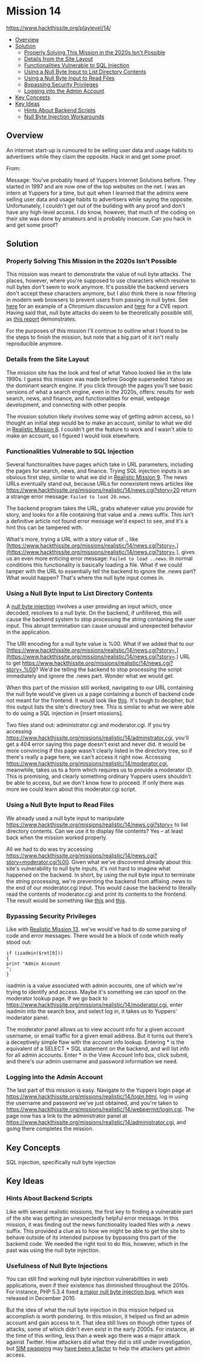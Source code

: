 # Mission 14
https://www.hackthissite.org/playlevel/14/

- [Overview](#overview)
- [Solution](#solution)
  * [Properly Solving This Mission in the 2020s Isn't Possible](#properly-solving-this-mission-in-the-2020s-isnt-possible)
  * [Details from the Site Layout](#details-from-the-site-layout)
  * [Functionalities Vulnerable to SQL Injection](#functionalities-vulnerable-to-sql-injection)
  * [Using a Null Byte Input to List Directory Contents](#using-a-null-byte-input-to-list-directory-contents)
  * [Using a Null Byte Input to Read Files](#using-a-null-byte-input-to-read-files)
  * [Bypassing Security Privileges](#bypassing-security-privileges)
  * [Logging into the Admin Account](#logging-into-the-admin-account)
- [Key Concepts](#key-concepts)
- [Key Ideas](#key-ideas)
  * [Hints About Backend Scripts](#hints-about-backend-scripts)
  * [Null Byte Injection Workarounds](#null-byte-injection-workarounds)

## Overview
An internet start-up is rumoured to be selling user data and usage habits to advertisers while they claim the opposite. Hack in and get some proof.

From:

Message: You've probably heard of Yuppers Internet Solutions before. They started in 1997 and are now one of the top websites on the net. I was an intern at Yuppers for a time, but quit when I learned that the admins were selling user data and usage habits to advertisers while saying the opposite. Unfortunately, I couldn't get out of the building with any proof and don't have any high-level access. I do know, however, that much of the coding on their site was done by amateurs and is probably insecure. Can you hack in and get some proof?

## Solution
### Properly Solving This Mission in the 2020s Isn't Possible
This mission was meant to demonstrate the value of null byte attacks. The places, however, where you're supposed to use characters which resolve to null bytes don't seem to work anymore. It's possible the backend servers don't accept these characters anymore, but I also think there is now filtering in modern web browsers to prevent users from passing in null bytes. See [here](https://bugs.chromium.org/p/chromium/issues/detail?id=106991) for an example of a Chromium discussion and [here](https://cve.mitre.org/cgi-bin/cvename.cgi?name=CVE-2013-0842) for a CVE report. Having said that, null byte attacks do seem to be theoretically possible still, as [this report](https://samcurry.net/filling-in-the-blanks-exploiting-null-byte-buffer-overflow-for-a-40000-bounty/) demonstrates.

For the purposes of this mission I'll continue to outline what I found to be the steps to finish the mission, but note that a big part of it isn't really reproducible anymore.

### Details from the Site Layout
The mission site has the look and feel of what Yahoo looked like in the late 1990s. I guess this mission was made before Google superseded Yahoo as the dominant search engine. If you click through the pages you'll see basic versions of what a search engine, even in the 2020s, offers: results for web search, news, and finance, and functionalities for email, webpage development, and connecting with other people. 

The mission solution likely involves some way of getting admin access, so I thought an initial step would be to make an account, similar to what we did in [Realistic Mission 8](https://github.com/jasonally/hack_this_site_missions/blob/master/realistic/mission_08.md). I couldn't get the feature to work and I wasn't able to make an account, so I figured I would look elsewhere.

### Functionalities Vulnerable to SQL Injection
Several functionalities have pages which take in URL parameters, including the pages for search, news, and finance. Trying SQL injection inputs is an obvious first step, similar to what we did in [Realistic Mission 9](https://github.com/jasonally/hack_this_site_missions/blob/master/realistic/mission_09.md). The news URLs eventually stand out, because URLs for nonexistent news articles like https://www.hackthissite.org/missions/realistic/14/news.cgi?story=20 return a strange error message: `Failed to load 20.news`.

The backend program takes the URL, grabs whatever value you provide for story, and looks for a file containing that value and a .news suffix. This isn't a definitive article not found error message we'd expect to see, and it's a hint this can be tampered with.

What's more, trying a URL with a story value of ., like [https://www.hackthissite.org/missions/realistic/14/news.cgi?story=.](https://www.hackthissite.org/missions/realistic/14/news.cgi?story=.), gives us an even more enticing error message: `Failed to load ..news`. In normal conditions this functionality is basically loading a file. What if we could tamper with the URL to essentially tell the backend to ignore the .news part? What would happen? That's where the null byte input comes in.

### Using a Null Byte Input to List Directory Contents
A [null byte injection](http://projects.webappsec.org/w/page/13246949/Null%20Byte%20Injection) involves a user providing an input which, once decoded, resolves to a null byte. On the backend, if unfiltered, this will cause the backend system to stop processing the string containing the user input. This abrupt termination can cause unusual and unexpected behavior in the application.

The URI encoding for a null byte value is %00. What if we added that to our [https://www.hackthissite.org/missions/realistic/14/news.cgi?story=.](https://www.hackthissite.org/missions/realistic/14/news.cgi?story=.) URL to get https://www.hackthissite.org/missions/realistic/14/news.cgi?story=.%00? We'd be telling the backend to stop processing the script immediately and ignore the .news part. Wonder what we would get.

When this part of the mission still worked, navigating to our URL containing the null byte would've given us a page containing a bunch of backend code not meant for the frontend. It would look like [this](https://www.aldeid.com/w/images/5/5f/Hackthissite-14-1.png). It's tough to decipher, but this output lists the site's directory tree. This is similar to what we were able to do using a SQL injection in [insert missions].

Two files stand out: administrator.cgi and moderator.cgi. If you try accessing https://www.hackthissite.org/missions/realistic/14/adminstrator.cgi, you'll get a 404 error saying this page doesn't exist and never did. It would be more convincing if this page wasn't clearly listed in the directory tree, so if there's really a page here, we can't access it right now. Accessing https://www.hackthissite.org/missions/realistic/14/moderator.cgi, meanwhile, takes us to a form which requires us to provide a moderator ID. This is promising, and clearly something ordinary Yuppers users shouldn't be able to access, but we don't know how to proceed. If only there was more we could learn about this moderator.cgi script.

### Using a Null Byte Input to Read Files
We already used a null byte input to manipulate https://www.hackthissite.org/missions/realistic/14/news.cgi?story= to list directory contents. Can we use it to display file contents? Yes – at least back when the mission worked properly.

All we had to do was try accessing https://www.hackthissite.org/missions/realistic/14/news.cgi?story=moderator.cgi%00. Given what we've discovered already about this site's vulnerability to null byte inputs, it's not hard to imagine what happened on the backend. In short, by using the null byte input to terminate the string processing, we're preventing the backend from affixing .news to the end of our moderator.cgi input. This would cause the backend to literally read the contents of moderator.cgi and print its contents to the frontend. The result would be something like [this](https://www.aldeid.com/w/images/8/84/Hackthissite-14-3.png) and [this](https://www.aldeid.com/wiki/File:Hackthissite-14-4.png).

### Bypassing Security Privileges
Like with [Realistic Mission 13](https://github.com/jasonally/hack_this_site_missions/blob/master/realistic/mission_13.md), we've would've had to do some parsing of code and error messages. There would be a block of code which really stood out:
```
if (isadmin($ret[0]))
{
print "Admin Account
";
}
```

isadmin is a value associated with admin accounts, one of which we're trying to identify and access. Maybe it's something we can spoof on the moderator lookup page. If we go back to https://www.hackthissite.org/missions/realistic/14/moderator.cgi, enter isadmin into the search box, and select log in, it takes us to Yuppers' moderator panel.

The moderator panel allows us to view account info for a given account username, or email traffic for a given email address. But it turns out there's a deceptively simple flaw with the account info lookup. Entering * is the equivalent of a SELECT * SQL statement on the backend, and will list info for all admin accounts. Enter * in the View Account Info box, click submit, and there's our admin username and password information we need.

### Logging into the Admin Account
The last part of this mission is easy. Navigate to the Yuppers login page at https://www.hackthissite.org/missions/realistic/14/login.html, log in using the username and password we've just obtained, and you're taken to https://www.hackthissite.org/missions/realistic/14/webpermit/login.cgi. The page now has a link to the administrator panel at https://www.hackthissite.org/missions/realistic/14/administrator.cgi, and going there completes the mission.

## Key Concepts
SQL injection, specifically null byte injection

## Key Ideas
### Hints About Backend Scripts
Like with several realistic missions, the first key to finding a vulnerable part of the site was getting an unexpectedly helpful error message. In this mission, it was finding out the news functionality loaded files with a .news suffix. This provided a clue as to how we might be able to get the site to behave outside of its intended purpose by bypassing this part of the backend code. We needed the right tool to do this, however, which in the past was using the null byte injection.

### Usefulness of Null Byte Injections
You can still find working null byte injection vulnerabilities in web applications, even if their existence has diminished throughout the 2010s. For instance, PHP 5.3.4 fixed [a major null byte injection bug](https://bugs.php.net/bug.php?id=39863), which was released in December 2010. 

But the idea of what the null byte injection in this mission helped us accomplish is worth pondering. In this mission, it helped us find an admin account and gain access to it. That idea still lives on though other types of attacks, some of which didn't even exist in the early 2000s. For instance, at the time of this writing, less than a week ago there was a major attack against Twitter. How attackers did what they did is still under investigation, but [SIM swapping](https://en.wikipedia.org/wiki/SIM_swap_scam) may [have been a factor](https://krebsonsecurity.com/2020/07/whos-behind-wednesdays-epic-twitter-hack/) to help the attackers get admin access. 
